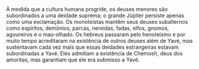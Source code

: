 ﻿À medida que a cultura humana progride, os deuses menores são subordinados a uma deidade suprema; o grande Júpiter persiste apenas como uma exclamação. Os monoteístas mantêm seus deuses subalternos como espíritos, demônios, parcas, nereidas, fadas, elfos, gnomos, agoureiros e o mau-olhado. Os hebreus passaram pelo henoteísmo e por muito tempo acreditaram na existência de outros deuses além de Yavé, mas sustentavam cada vez mais que essas deidades estrangeiras estavam subordinadas a Yavé. Eles admitiam a existência de Chemosh, deus dos amoritas, mas garantiam que ele era submisso a Yavé.